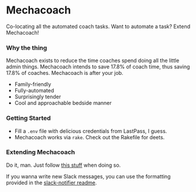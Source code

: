# Mechacoach

Co-locating all the automated coach tasks. Want to automate a task? Extend Mechacoach!

### Why the thing

Mechacoach exists to reduce the time coaches spend doing all the little admin things. Mechacoach intends to save 17.8% of coach time, thus saving 17.8% of coaches. Mechacoach is after your job.

- Family-friendly
- Fully-automated
- Surprisingly tender
- Cool and approachable bedside manner

### Getting Started

- Fill a `.env` file with delicious credentials from LastPass, I guess.
- Mechacoach works via `rake`. Check out the Rakefile for deets.

### Extending Mechacoach

Do it, man. Just follow [this stuff](contributing.md) when doing so.

If you wanna write new Slack messages, you can use the formatting provided in the [slack-notifier readme](https://github.com/stevenosloan/slack-notifier).
